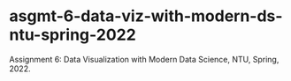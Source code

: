# asgmt-6-data-viz-with-modern-ds-ntu-spring-2022
Assignment 6: Data Visualization with Modern Data Science, NTU, Spring, 2022.
